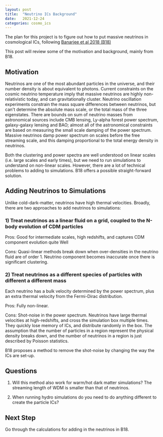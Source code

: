 ```yaml
---
layout: post
title:  "Neutrino ICs Background"
date:   2021-12-24
categories: cosmo_ics
---
```




The plan for this project is to figure out how to put massive neutrinos in cosmological ICs, following <a href="https://ui.adsabs.harvard.edu/abs/2018JCAP...09..028B/abstract">Banarjee et al 2018 (B18)</a>

This post will review some of the motivation and background, mainly from B18.



## Motivation

Neutrinos are one of the most abundant particles in the universe, and their number density is about equivalent to photons. Current constraints on the cosmic neutrino temperature imply that massive neutrinos are highly non-relativistic today, and can gravitationally cluster. Neutrino oscillation experiments constrain the mass square differences between neutrinos, but can't determine the absolute mass scale, or the total mass of the three eigenstates. There are bounds on sum of neutrino masses from astronomical sources include CMB lensing, Ly-alpha forest power spectrum, galaxy-galaxy lensing and BAO; almost all of the astronomical constraints are based on measuring the small scale damping of the power spectrum. Massive neutrinos damp power spectrum on scales before the free streaming scale, and this damping proportional to the total energy density in neutrinos.


Both the clustering and power spectra are well understood on linear scales (i.e. large scales and early times), but we need to run simulations to understand on non-linear scales. However, there are a lot of technical problems to adding to simulations. B18 offers a possible straight-forward solution.


## Adding Neutrinos to Simulations

Unlike cold-dark-matter, neutrinos have high thermal velocities. Broadly, there are two approaches to add neutrinos to simulations:

### 1) Treat neutrinos as a linear fluid on a grid, coupled to the N-body evolution of CDM particles


Pros: Good for intermediate scales, high redshifts, and captures CDM component evolution quite Well

Cons: Quasi-linear methods break down when over-densities in the neutrino fluid are of order 1. Neutrino component becomes inaccurate once there is significant clustering.


### 2) Treat neutrinos as a different species of particles with different a different mass

Each neutrino has a bulk velocity determined by the power spectrum, plus an extra thermal velocity from the Fermi-Dirac distribution.

Pros: Fully non-linear.

Cons: Shot-noise in the power spectrum. Neutrinos have large thermal velocities at high-redshifts, and cross the simulation box multiple times. They quickly lose memory of ICs, and distribute randomly in the box. The assumption that the number of particles in a region represent the physical density breaks down, and the number of neutrinos in a region is just described by Poisson statistics.

B18 proposes a method to remove the shot-noise by changing the way the ICs are set-up.


## Questions

1) Will this method also work for warm/hot dark matter simulations? The streaming length of WDM is smaller than that of neutrinos.

2) When running hydro simulations do you need to do anything different to create the particle ICs?

## Next Step

Go through the calculations for adding in the neutrinos in B18.
